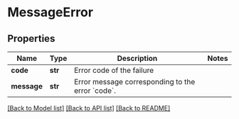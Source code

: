 # MessageError

## Properties
Name | Type | Description | Notes
------------ | ------------- | ------------- | -------------
**code** | **str** | Error code of the failure | 
**message** | **str** | Error message corresponding to the error &#x60;code&#x60;. | 

[[Back to Model list]](../README.md#documentation-for-models) [[Back to API list]](../README.md#documentation-for-api-endpoints) [[Back to README]](../README.md)



